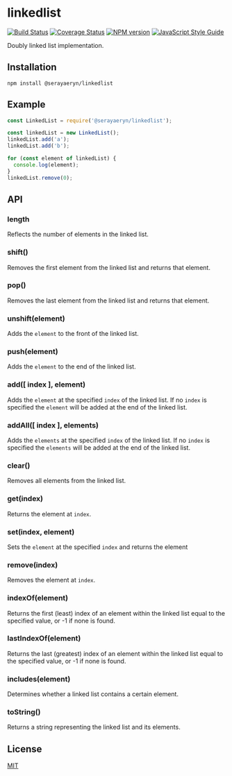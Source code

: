 # linkedlist

[![Build Status](https://travis-ci.org/SerayaEryn/linkedlist.svg?branch=master)](https://travis-ci.org/SerayaEryn/linkedlist)
[![Coverage Status](https://coveralls.io/repos/github/SerayaEryn/linkedlist/badge.svg?branch=master)](https://coveralls.io/github/SerayaEryn/linkedlist?branch=master)
[![NPM version](https://img.shields.io/npm/v/@serayaeryn/linkedlist.svg?style=flat)](https://www.npmjs.com/package/@serayaeryn/linkedlist)
[![JavaScript Style Guide](https://img.shields.io/badge/code_style-standard-brightgreen.svg)](https://standardjs.com)

Doubly linked list implementation.

## Installation

```
npm install @serayaeryn/linkedlist
```

## Example
```js
const LinkedList = require('@serayaeryn/linkedlist');

const linkedList = new LinkedList();
linkedList.add('a');
linkedList.add('b');

for (const element of linkedList) {
  console.log(element);
}
linkedList.remove(0);
```
## API
### length
Reflects the number of elements in the linked list.
### shift()
Removes the first element from the linked list and returns that element.
### pop()
Removes the last element from the linked list and returns that element.
### unshift(element)
Adds the `element` to the front of the linked list.
### push(element)
Adds the `element` to the end of the linked list.
### add([ index ], element)
Adds the `element` at the specified `index` of the linked list. If no `index` is specified the `element` will be added at the end of the linked list.
### addAll([ index ], elements)
Adds the `elements` at the specified `index` of the linked list. If no `index` is specified the `elements` will be added at the end of the linked list.
### clear()
Removes all elements from the linked list.
### get(index)
Returns the element at `index`.
### set(index, element)
Sets the `element` at the specified `index` and returns the element 
### remove(index)
Removes the element at `index`.
### indexOf(element)
Returns the first (least) index of an element within the linked list equal to the specified value, or -1 if none is found.
### lastIndexOf(element)
Returns the last (greatest) index of an element within the linked list equal to the specified value, or -1 if none is found.
### includes(element)
Determines whether a linked list contains a certain element.
### toString()
Returns a string representing the linked list and its elements.

## License
[MIT](./LICENSE)